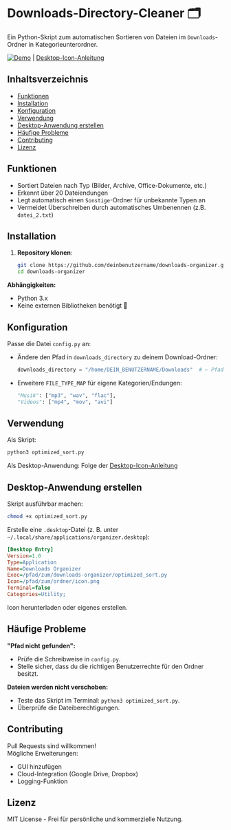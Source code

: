 # Downloads-Directory-Cleaner 🗂️

Ein Python-Skript zum automatischen Sortieren von Dateien im `Downloads`-Ordner in Kategorieunterordner.

[![Demo](https://img.shields.io/badge/-Demo-blueviolet)](https://img.shields.io/badge/-Demo-blueviolet) | [Desktop-Icon-Anleitung](#desktop-anwendung-erstellen)

## Inhaltsverzeichnis

- [Funktionen](#funktionen)
- [Installation](#installation)
- [Konfiguration](#konfiguration)
- [Verwendung](#verwendung)
- [Desktop-Anwendung erstellen](#desktop-anwendung-erstellen)
- [Häufige Probleme](#häufige-probleme)
- [Contributing](#contributing)
- [Lizenz](#lizenz)

## Funktionen
- Sortiert Dateien nach Typ (Bilder, Archive, Office-Dokumente, etc.)
- Erkennt über 20 Dateiendungen
- Legt automatisch einen `Sonstige`-Ordner für unbekannte Typen an
- Vermeidet Überschreiben durch automatisches Umbenennen (z.B. `datei_2.txt`)

## Installation
1. **Repository klonen**:
   ```bash
   git clone https://github.com/deinbenutzername/downloads-organizer.git
   cd downloads-organizer
   ```
   
**Abhängigkeiten:**
- Python 3.x
- Keine externen Bibliotheken benötigt 🎉

## Konfiguration
Passe die Datei `config.py` an:

- Ändere den Pfad in `downloads_directory` zu deinem Download-Ordner:
  ```python
  downloads_directory = "/home/DEIN_BENUTZERNAME/Downloads"  # ← Pfad anpassen!
  ```
- Erweitere `FILE_TYPE_MAP` für eigene Kategorien/Endungen:
  ```python
  "Musik": ["mp3", "wav", "flac"],
  "Videos": ["mp4", "mov", "avi"]
  ```

## Verwendung
Als Skript:
```bash
python3 optimized_sort.py
```

Als Desktop-Anwendung:
Folge der [Desktop-Icon-Anleitung](#desktop-anwendung-erstellen)

## Desktop-Anwendung erstellen
Skript ausführbar machen:
```bash
chmod +x optimized_sort.py
```

Erstelle eine `.desktop`-Datei (z. B. unter `~/.local/share/applications/organizer.desktop`):
```ini
[Desktop Entry]
Version=1.0
Type=Application
Name=Downloads Organizer
Exec=/pfad/zum/downloads-organizer/optimized_sort.py
Icon=/pfad/zum/ordner/icon.png
Terminal=false
Categories=Utility;
```

Icon herunterladen oder eigenes erstellen.

## Häufige Probleme
**"Pfad nicht gefunden":**
- Prüfe die Schreibweise in `config.py`.
- Stelle sicher, dass du die richtigen Benutzerrechte für den Ordner besitzt.

**Dateien werden nicht verschoben:**
- Teste das Skript im Terminal: `python3 optimized_sort.py`.
- Überprüfe die Dateiberechtigungen.

## Contributing
Pull Requests sind willkommen!  
Mögliche Erweiterungen:
- GUI hinzufügen
- Cloud-Integration (Google Drive, Dropbox)
- Logging-Funktion

## Lizenz
MIT License - Frei für persönliche und kommerzielle Nutzung.
